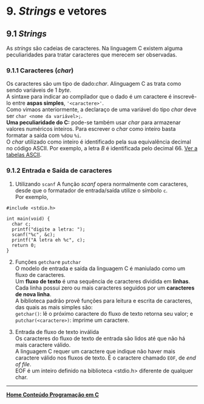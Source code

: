 # 9. *Strings* e vetores

## 9.1 *Strings*
As *strings* são cadeias de caracteres. Na linguagem C existem alguma peculiaridades para tratar caracteres que merecem ser observadas.

### 9.1.1 Caracteres (*char*)
Os caracteres são um tipo de dado:*char*. Alinguagem C as trata como sendo variáveis de 1 *byte*.  
A sintaxe para indicar ao compilador que o dado é um caractere é inscrevê-lo entre **aspas simples**, `'<caractere>'`.  
Como vimaos anteriormente, a declaraço de uma variável do tipo *char* deve ser `char <nome da variável>;`.   
**Uma peculiaridade do C:** pode-se também usar *char* para armazenar valores numéricos inteiros.
Para escrever o *char* como inteiro basta formatar a saída com `%d`ou `%i`.  
O *char* utilizado como inteiro é identificado pela sua equivalência decimal no código ASCII. Por exemplo, a letra *B* é identificada pelo decimal 66. [Ver a tabelas ASCII](https://github.com/claytonjasilva/claytonjasilva.github.io/blob/main/sisdig_aulas/circuitosDecodificadores.md).


### 9.1.2 Entrada e Saída de caracteres
1. Utilizando `scanf`
A função *scanf* opera normalmente com caracteres, desde que o formatador de entrada/saída utilize o símbolo `c`.  
Por exemplo,  
```
#include <stdio.h>

int main(void) {
  char c;
  printf("digite a letra: ");
  scanf("%c", &c);
  printf("A letra eh %c", c);
  return 0;
}
```

2. Funções `getchar`e `putchar`  
O modelo de entrada e saída da linguagem C é maniulado como um fluxo de caracteres.  
Um **fluxo de texto** é uma sequência de caracteres dividida em **linhas**.  
Cada linha possui zero ou mais caracteres seguidos por um **caracteres de nova linha**.  
A biblioteca padrão provê funções para leitura e escrita de caracteres, das quais as mais simples são:  
`getchar()`: lê o próximo caractere do fluxo de texto retorna seu valor; e  
`putchar(<caractere>)`: imprime um caractere.

3. Entrada de fluxo de texto inválida  
Os caracteres do fluxo de texto de entrada são lidos até que não há mais caractere válido.  
A linguagem C requer um caractere que indique não haver mais caractere válido nos fluxos de texto. É o caractere chamado `EOF`, de *end of file*.  
EOF é um inteiro definido na biblioteca <stdio.h> diferente de qualquer char.  

___
**[Home Conteúdo Programação em C](https://github.com/claytonjasilva/claytonjasilva.github.io/blob/main/progC_aulas.md)**   

